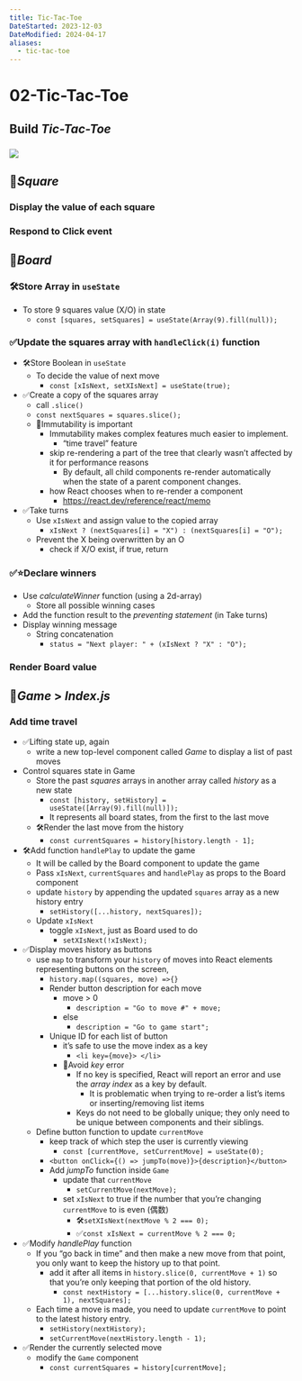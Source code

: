 ```yaml
---
title: Tic-Tac-Toe
DateStarted: 2023-12-03
DateModified: 2024-04-17
aliases:
  - tic-tac-toe
---
```


# 02-Tic-Tac-Toe

## Build _Tic-Tac-Toe_

### ![](https://cdn.jsdelivr.net/gh/jenniferwonder/bimg/full-stack/Demo-tic-tac-toe.png)

## 📌*Square*

### Display the value of each square

### Respond to Click event

## 📌*Board*

### 🛠️Store Array in `useState`

- To store 9 squares value (X/O) in state
  - `const [squares, setSquares] = useState(Array(9).fill(null));`

### ✅Update the squares array with `handleClick(i)` function

- 🛠️Store Boolean in `useState`
  - To decide the value of next move
    - `const [xIsNext, setXIsNext] = useState(true);`
- ✅Create a copy of the squares array
  - call `.slice()`
  - `const nextSquares = squares.slice();`
  - 📌Immutability is important
    - Immutability makes complex features much easier to implement.
      - “time travel” feature
    - skip re-rendering a part of the tree that clearly wasn’t affected by it for performance reasons
      - By default, all child components re-render automatically when the state of a parent component changes.
    - how React chooses when to re-render a component
      - https://react.dev/reference/react/memo
- ✅Take turns
  - Use `xIsNext` and assign value to the copied array
    - `xIsNext ? (nextSquares[i] = "X") : (nextSquares[i] = "O");`
  - Prevent the X being overwritten by an O
    - check if X/O exist, if true, return

### ✅⭐Declare winners

- Use _calculateWinner_ function (using a 2d-array)
  - Store all possible winning cases
- Add the function result to the _preventing statement_ (in Take turns)
- Display winning message
  - String concatenation
    - `status = "Next player: " + (xIsNext ? "X" : "O");`

### Render Board value

## 📌*Game* > _Index.js_

### Add time travel

- ✅Lifting state up, again
  - write a new top-level component called _Game_ to display a list of past moves
- Control squares state in Game
  - Store the past _squares_ arrays in another array called _history_ as a new state
    - `const [history, setHistory] = useState([Array(9).fill(null)]);`
    - It represents all board states, from the first to the last move
  - 🛠️Render the last move from the history
    - `const currentSquares = history[history.length - 1];`
- 🛠️Add function `handlePlay` to update the game
  - It will be called by the Board component to update the game
  - Pass `xIsNext`, `currentSquares` and `handlePlay` as props to the Board component
  - update `history` by appending the updated `squares` array as a new history entry
    - `setHistory([...history, nextSquares]);`
  - Update `xIsNext`
    - toggle `xIsNext`, just as Board used to do
      - `setXIsNext(!xIsNext);`
- ✅Display moves history as buttons
  - use `map` to transform your `history` of moves into React elements representing buttons on the screen,
    - `history.map((squares, move) =>{}`
    - Render button description for each move
      - move > 0
        - `description = "Go to move #" + move;`
      - else
        - `description = "Go to game start";`
    - Unique ID for each list of button
      - it’s safe to use the move index as a key
        - `<li key={move}> </li>`
      - 📌Avoid _key_ error
        - If no key is specified, React will report an error and use the _array index_ as a key by default.
          - It is problematic when trying to re-order a list’s items or inserting/removing list items
        - Keys do not need to be globally unique; they only need to be unique between components and their siblings.
  - Define button function to update `currentMove`
    - keep track of which step the user is currently viewing
      - `const [currentMove, setCurrentMove] = useState(0);`
    - `<button onClick={() => jumpTo(move)}>{description}</button>`
    - Add _jumpTo_ function inside `Game`
      - update that `currentMove`
        - `setCurrentMove(nextMove);`
      - set `xIsNext` to true if the number that you’re changing `currentMove` to is even (偶数)
        - 🛠️`setXIsNext(nextMove % 2 === 0);`
        - ✅`const xIsNext = currentMove % 2 === 0;`
- ✅Modify _handlePlay_ function
  - If you “go back in time” and then make a new move from that point, you only want to keep the history up to that point.
    - add it after all items in `history.slice(0, currentMove + 1)` so that you’re only keeping that portion of the old history.
      - `const nextHistory = [...history.slice(0, currentMove + 1), nextSquares];`
  - Each time a move is made, you need to update `currentMove` to point to the latest history entry.
    - `setHistory(nextHistory);`
    - `setCurrentMove(nextHistory.length - 1);`
- ✅Render the currently selected move
  - modify the `Game` component
    - `const currentSquares = history[currentMove];`
